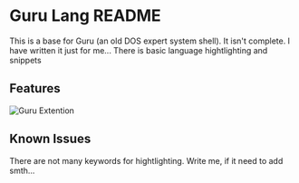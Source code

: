 # Guru Lang README

This is a base for Guru (an old DOS expert system shell).
It isn't complete. I have written it just for me...
There is basic language hightlighting and snippets

## Features

![Guru Extention](https://gitlab.com/ShaGrisha/VSCodeGuruLangExt/raw/master/images/GuruExt.gif)

## Known Issues

There are not many keywords for hightlighting. Write me, if it need to add smth...